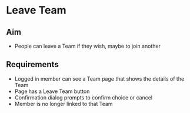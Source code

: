 Leave Team
==========

Aim
---

- People can leave a Team if they wish, maybe to join another


Requirements
------------

- Logged in member can see a Team page that shows the details of the Team 
- Page has a Leave Team button
- Confirmation dialog prompts to confirm choice or cancel
- Member is no longer linked to that Team